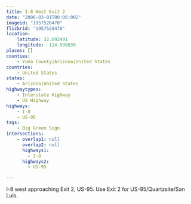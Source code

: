 ```yaml
---
title: I-8 West Exit 2
date: "2006-03-01T00:00:00Z"
imageid: "1957520470"
flickrid: "1957520470"
location:
    latitude: 32.692491
    longitude: -114.598839
places: []
counties:
    - Yuma County|Arizona|United States
countries:
    - United States
states:
    - Arizona|United States
highwaytypes:
    - Interstate Highway
    - US Highway
highways:
    - I-8
    - US-95
tags:
    - Big Green Sign
intersections:
    - overlap1: null
      overlap2: null
      highways1:
        - I-8
      highways2:
        - US-95

---
```

I-8 west approaching Exit 2, US-95.  Use Exit 2 for US-95/Quartzsite/San Luis.